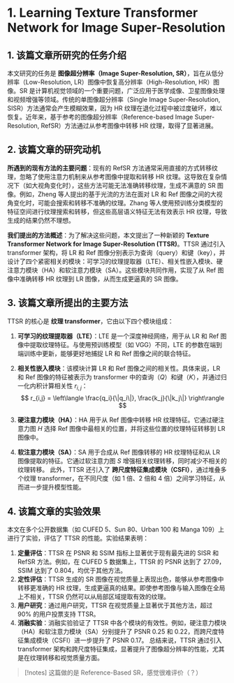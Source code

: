 # 1. Learning Texture Transformer Network for Image Super-Resolution

## 1. 该篇文章所研究的任务介绍
本文研究的任务是 **图像超分辨率（Image Super-Resolution, SR）**，旨在从低分辨率（Low-Resolution, LR）图像中恢复高分辨率（High-Resolution, HR）图像。SR 是计算机视觉领域的一个重要问题，广泛应用于医学成像、卫星图像处理和视频增强等领域。传统的单图像超分辨率（Single Image Super-Resolution, SISR）方法通常会产生模糊效果，因为 HR 纹理在退化过程中被过度破坏，难以恢复。近年来，基于参考的图像超分辨率（Reference-based Image Super-Resolution, RefSR）方法通过从参考图像中转移 HR 纹理，取得了显著进展。

## 2. 该篇文章的研究动机
**所遇到的现有方法的主要问题**：现有的 RefSR 方法通常采用直接的方式转移纹理，忽略了使用注意力机制来从参考图像中提取和转移 HR 纹理。这导致在复杂情况下（如大视角变化时），这些方法可能无法准确转移纹理，生成不满意的 SR 图像。例如，Zheng 等人提出的基于光流的方法在面对 LR 和 Ref 图像之间的大视角变化时，可能会搜索和转移不准确的纹理。Zhang 等人使用预训练分类模型的特征空间进行纹理搜索和转移，但这些高层语义特征无法有效表示 HR 纹理，导致生成的结果仍然不理想。

**我们提出的方法概述**：为了解决这些问题，本文提出了一种新颖的 **Texture Transformer Network for Image Super-Resolution (TTSR)**。TTSR 通过引入 transformer 架构，将 LR 和 Ref 图像分别表示为查询（query）和键（key），并设计了四个紧密相关的模块：可学习的纹理提取器（LTE）、相关性嵌入模块、硬注意力模块（HA）和软注意力模块（SA）。这些模块共同作用，实现了从 Ref 图像中准确转移 HR 纹理到 LR 图像，从而生成更逼真的 SR 图像。

## 3. 该篇文章所提出的主要方法
TTSR 的核心是 **纹理 transformer**，它由以下四个模块组成：
1. **可学习的纹理提取器（LTE）**：LTE 是一个深度神经网络，用于从 LR 和 Ref 图像中提取纹理特征。与使用预训练模型（如 VGG）不同，LTE 的参数在端到端训练中更新，能够更好地捕捉 LR 和 Ref 图像之间的联合特征。
2. **相关性嵌入模块**：该模块计算 LR 和 Ref 图像之间的相关性。具体来说，LR 和 Ref 图像的特征被表示为 transformer 中的查询（$Q$）和键（$K$），并通过归一化内积计算相关性 $r_{i,j}$：
   $$
   r_{i,j} = \left\langle \frac{q_i}{\|q_i\|}, \frac{k_j}{\|k_j\|} \right\rangle
   $$

3. **硬注意力模块（HA）**：HA 用于从 Ref 图像中转移 HR 纹理特征。它通过硬注意力图 $H$ 选择 Ref 图像中最相关的位置，并将这些位置的纹理特征转移到 LR 图像中。
4. **软注意力模块（SA）**：SA 用于合成从 Ref 图像转移的 HR 纹理特征和从 LR 图像提取的特征。它通过软注意力图 $S$ 增强相关纹理转移，同时减少不相关的纹理转移。
此外，TTSR 还引入了 **跨尺度特征集成模块（CSFI）**，通过堆叠多个纹理 transformer，在不同尺度（如 1 倍、2 倍和 4 倍）之间学习特征，从而进一步提升模型性能。
## 4. 该篇文章的实验效果
本文在多个公开数据集（如 CUFED 5、Sun 80、Urban 100 和 Manga 109）上进行了实验，评估了 TTSR 的性能。实验结果表明：
1. **定量评估**：TTSR 在 PSNR 和 SSIM 指标上显著优于现有最先进的 SISR 和 RefSR 方法。例如，在 CUFED 5 数据集上，TTSR 的 PSNR 达到了 27.09，SSIM 达到了 0.804，均优于其他方法。
2. **定性评估**：TTSR 生成的 SR 图像在视觉质量上表现出色，能够从参考图像中转移更准确的 HR 纹理，生成更逼真的结果。即使参考图像与输入图像在全局上不相关，TTSR 仍然可以从局部区域提取有效的纹理。
3. **用户研究**：通过用户研究，TTSR 在视觉质量上显著优于其他方法，超过 90% 的用户投票支持 TTSR。
4. **消融实验**：消融实验验证了 TTSR 中各个模块的有效性。例如，硬注意力模块（HA）和软注意力模块（SA）分别提升了 PSNR 0.25 和 0.22，而跨尺度特征集成模块（CSFI）进一步提升了 PSNR 0.17。
总结来说，TTSR 通过引入 transformer 架构和跨尺度特征集成，显著提升了图像超分辨率的性能，尤其是在纹理转移和视觉质量方面。
> [!notes] 这篇做的是 Reference-Based SR，感觉很难评价（？）